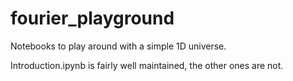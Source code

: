 # fourier_playground
Notebooks to play around with a simple 1D universe.

Introduction.ipynb is fairly well maintained, the other ones are not.
